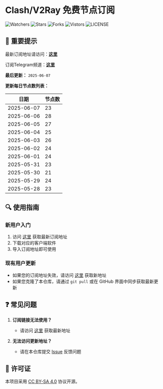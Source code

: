 # Clash/V2Ray 免费节点订阅

![Watchers](https://img.shields.io/github/watchers/openrunner/clash-freenode) ![Stars](https://img.shields.io/github/stars/openrunner/clash-freenode) ![Forks](https://img.shields.io/github/forks/openrunner/clash-freenode) ![Vistors](https://visitor-badge.laobi.icu/badge?page_id=openrunner.clash-freenode) ![LICENSE](https://img.shields.io/badge/license-CC%20BY--SA%204.0-green.svg)

## 📢 重要提示

最新订阅地址请访问：[**这里**](https://free.datiya.com/)

订阅Telegram频道：[**这里**](https://t.me/freenodedaily)

**最后更新：** `2025-06-07`

**更新每日节点数列表：**

| 日期 | 节点数 |
| ---- | ---- |
| 2025-06-07 | 23 |
| 2025-06-06 | 28 |
| 2025-06-05 | 27 |
| 2025-06-04 | 25 |
| 2025-06-03 | 26 |
| 2025-06-02 | 24 |
| 2025-06-01 | 24 |
| 2025-05-31 | 23 |
| 2025-05-30 | 21 |
| 2025-05-29 | 24 |
| 2025-05-28 | 23 |


## 🔍 使用指南

### 新用户入门
1. 访问 [这里](https://free.datiya.com/) 获取最新订阅地址
2. 下载对应的客户端软件
3. 导入订阅地址即可使用

### 现有用户更新
- 如果您的订阅地址失效，请访问 [这里](https://free.datiya.com/) 获取新地址
- 如果您克隆了本仓库，请通过 `git pull` 或在 GitHub 界面中同步获取最新更新

## ❓ 常见问题

1. **订阅链接无法使用？**
   - 请访问 [这里](https://free.datiya.com/) 获取最新地址

2. **无法访问更新地址？**
   - 请在本仓库提交 [Issue](https://github.com/openrunner/clash-freenode/issues) 反馈问题


## 📜 许可证

本项目采用 [CC BY-SA 4.0](https://creativecommons.org/licenses/by-sa/4.0/) 协议开源。

